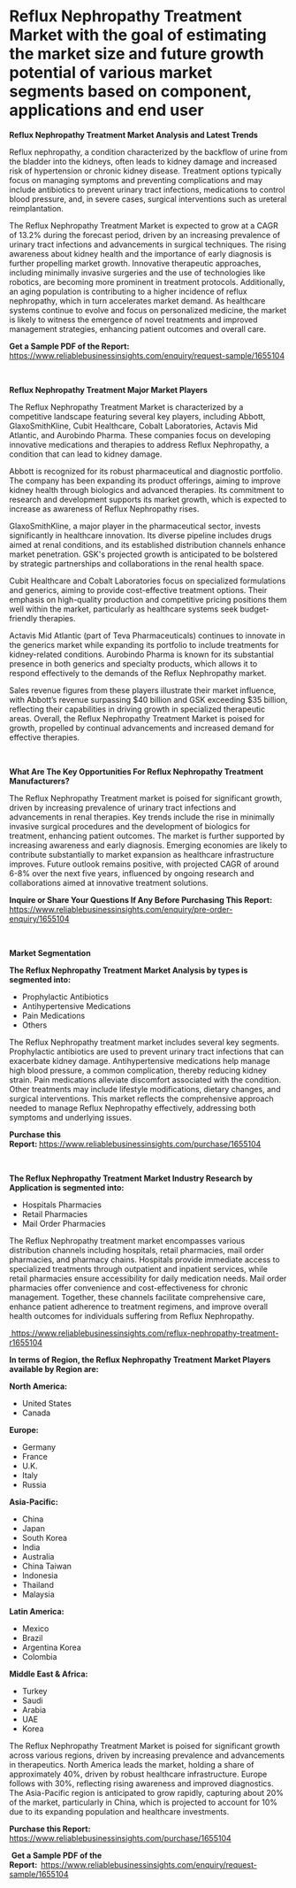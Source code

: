 <p><h1>Reflux Nephropathy Treatment Market with the goal of estimating the market size and future growth potential of various market segments based on component, applications and end user</h1></p><p><strong>Reflux Nephropathy Treatment Market Analysis and Latest Trends</strong></p>
<p><p>Reflux nephropathy, a condition characterized by the backflow of urine from the bladder into the kidneys, often leads to kidney damage and increased risk of hypertension or chronic kidney disease. Treatment options typically focus on managing symptoms and preventing complications and may include antibiotics to prevent urinary tract infections, medications to control blood pressure, and, in severe cases, surgical interventions such as ureteral reimplantation.</p><p>The Reflux Nephropathy Treatment Market is expected to grow at a CAGR of 13.2% during the forecast period, driven by an increasing prevalence of urinary tract infections and advancements in surgical techniques. The rising awareness about kidney health and the importance of early diagnosis is further propelling market growth. Innovative therapeutic approaches, including minimally invasive surgeries and the use of technologies like robotics, are becoming more prominent in treatment protocols. Additionally, an aging population is contributing to a higher incidence of reflux nephropathy, which in turn accelerates market demand. As healthcare systems continue to evolve and focus on personalized medicine, the market is likely to witness the emergence of novel treatments and improved management strategies, enhancing patient outcomes and overall care.</p></p>
<p><strong>Get a Sample PDF of the Report:&nbsp;</strong> <a href="https://www.reliablebusinessinsights.com/enquiry/request-sample/1655104?utm_campaign=2306&utm_medium=2&utm_source=Github&utm_content=ia&utm_term=18042025&utm_id=reflux-nephropathy-treatment">https://www.reliablebusinessinsights.com/enquiry/request-sample/1655104</a></p>
<p>&nbsp;</p>
<p><strong>Reflux Nephropathy Treatment Major Market Players</strong></p>
<p><p>The Reflux Nephropathy Treatment Market is characterized by a competitive landscape featuring several key players, including Abbott, GlaxoSmithKline, Cubit Healthcare, Cobalt Laboratories, Actavis Mid Atlantic, and Aurobindo Pharma. These companies focus on developing innovative medications and therapies to address Reflux Nephropathy, a condition that can lead to kidney damage.</p><p>Abbott is recognized for its robust pharmaceutical and diagnostic portfolio. The company has been expanding its product offerings, aiming to improve kidney health through biologics and advanced therapies. Its commitment to research and development supports its market growth, which is expected to increase as awareness of Reflux Nephropathy rises.</p><p>GlaxoSmithKline, a major player in the pharmaceutical sector, invests significantly in healthcare innovation. Its diverse pipeline includes drugs aimed at renal conditions, and its established distribution channels enhance market penetration. GSK's projected growth is anticipated to be bolstered by strategic partnerships and collaborations in the renal health space.</p><p>Cubit Healthcare and Cobalt Laboratories focus on specialized formulations and generics, aiming to provide cost-effective treatment options. Their emphasis on high-quality production and competitive pricing positions them well within the market, particularly as healthcare systems seek budget-friendly therapies.</p><p>Actavis Mid Atlantic (part of Teva Pharmaceuticals) continues to innovate in the generics market while expanding its portfolio to include treatments for kidney-related conditions. Aurobindo Pharma is known for its substantial presence in both generics and specialty products, which allows it to respond effectively to the demands of the Reflux Nephropathy market.</p><p>Sales revenue figures from these players illustrate their market influence, with Abbott’s revenue surpassing $40 billion and GSK exceeding $35 billion, reflecting their capabilities in driving growth in specialized therapeutic areas. Overall, the Reflux Nephropathy Treatment Market is poised for growth, propelled by continual advancements and increased demand for effective therapies.</p></p>
<p>&nbsp;</p>
<p><strong>What Are The Key Opportunities For Reflux Nephropathy Treatment Manufacturers?</strong></p>
<p><p>The Reflux Nephropathy Treatment market is poised for significant growth, driven by increasing prevalence of urinary tract infections and advancements in renal therapies. Key trends include the rise in minimally invasive surgical procedures and the development of biologics for treatment, enhancing patient outcomes. The market is further supported by increasing awareness and early diagnosis. Emerging economies are likely to contribute substantially to market expansion as healthcare infrastructure improves. Future outlook remains positive, with projected CAGR of around 6-8% over the next five years, influenced by ongoing research and collaborations aimed at innovative treatment solutions.</p></p>
<p><strong>Inquire or Share Your Questions If Any Before Purchasing This Report:</strong> <a href="https://www.reliablebusinessinsights.com/enquiry/pre-order-enquiry/1655104?utm_campaign=2306&utm_medium=2&utm_source=Github&utm_content=ia&utm_term=18042025&utm_id=reflux-nephropathy-treatment">https://www.reliablebusinessinsights.com/enquiry/pre-order-enquiry/1655104</a></p>
<p>&nbsp;</p>
<p><strong>Market Segmentation</strong></p>
<p><strong>The Reflux Nephropathy Treatment Market Analysis by types is segmented into:</strong></p>
<p><ul><li>Prophylactic Antibiotics</li><li>Antihypertensive Medications</li><li>Pain Medications</li><li>Others</li></ul></p>
<p><p>The Reflux Nephropathy treatment market includes several key segments. Prophylactic antibiotics are used to prevent urinary tract infections that can exacerbate kidney damage. Antihypertensive medications help manage high blood pressure, a common complication, thereby reducing kidney strain. Pain medications alleviate discomfort associated with the condition. Other treatments may include lifestyle modifications, dietary changes, and surgical interventions. This market reflects the comprehensive approach needed to manage Reflux Nephropathy effectively, addressing both symptoms and underlying issues.</p></p>
<p><strong>Purchase this Report:&nbsp;</strong><a href="https://www.reliablebusinessinsights.com/purchase/1655104?utm_campaign=2306&utm_medium=2&utm_source=Github&utm_content=ia&utm_term=18042025&utm_id=reflux-nephropathy-treatment">https://www.reliablebusinessinsights.com/purchase/1655104</a></p>
<p>&nbsp;</p>
<p><strong>The Reflux Nephropathy Treatment Market Industry Research by Application is segmented into:</strong></p>
<p><ul><li>Hospitals Pharmacies</li><li>Retail Pharmacies</li><li>Mail Order Pharmacies</li></ul></p>
<p><p>The Reflux Nephropathy treatment market encompasses various distribution channels including hospitals, retail pharmacies, mail order pharmacies, and pharmacy chains. Hospitals provide immediate access to specialized treatments through outpatient and inpatient services, while retail pharmacies ensure accessibility for daily medication needs. Mail order pharmacies offer convenience and cost-effectiveness for chronic management. Together, these channels facilitate comprehensive care, enhance patient adherence to treatment regimens, and improve overall health outcomes for individuals suffering from Reflux Nephropathy.</p></p>
<p><a href="https://www.reliablebusinessinsights.com/reflux-nephropathy-treatment-r1655104?utm_campaign=2306&utm_medium=2&utm_source=Github&utm_content=ia&utm_term=18042025&utm_id=reflux-nephropathy-treatment">&nbsp;https://www.reliablebusinessinsights.com/reflux-nephropathy-treatment-r1655104</a></p>
<p><strong>In terms of Region, the Reflux Nephropathy Treatment Market Players available by Region are:</strong></p>
<p>
    <p> <strong> North America: </strong>
        <ul>
            <li>United States</li>
            <li>Canada</li>
        </ul>
        </p> 
    <p> <strong> Europe: </strong>
        <ul>
            <li>Germany</li>
            <li>France</li>
            <li>U.K.</li>
            <li>Italy</li>
            <li>Russia</li>
        </ul>
        </p> 
    <p> <strong> Asia-Pacific: </strong>
        <ul>
            <li>China</li>
            <li>Japan</li>
            <li>South Korea</li>
            <li>India</li>
            <li>Australia</li>
            <li>China Taiwan</li>
            <li>Indonesia</li>
            <li>Thailand</li>
            <li>Malaysia</li>
        </ul>
        </p> 
    <p> <strong> Latin America: </strong>
        <ul>
            <li>Mexico</li>
            <li>Brazil</li>
            <li>Argentina Korea</li>
            <li>Colombia</li>
        </ul>
        </p> 
    <p> <strong> Middle East & Africa: </strong>
        <ul>
            <li>Turkey</li>
            <li>Saudi</li>
            <li>Arabia</li>
            <li>UAE</li>
            <li>Korea</li>
        </ul>
    </p>
    </p>
<p><p>The Reflux Nephropathy Treatment Market is poised for significant growth across various regions, driven by increasing prevalence and advancements in therapeutics. North America leads the market, holding a share of approximately 40%, driven by robust healthcare infrastructure. Europe follows with 30%, reflecting rising awareness and improved diagnostics. The Asia-Pacific region is anticipated to grow rapidly, capturing about 20% of the market, particularly in China, which is projected to account for 10% due to its expanding population and healthcare investments.</p></p>
<p><strong>Purchase this Report: </strong><a href="https://www.reliablebusinessinsights.com/purchase/1655104?utm_campaign=2306&utm_medium=2&utm_source=Github&utm_content=ia&utm_term=18042025&utm_id=reflux-nephropathy-treatment">https://www.reliablebusinessinsights.com/purchase/1655104</a></p>
<p>&nbsp;<strong>Get a Sample PDF of the Report:&nbsp;&nbsp;</strong><a href="https://www.reliablebusinessinsights.com/enquiry/request-sample/1655104?utm_campaign=2306&utm_medium=2&utm_source=Github&utm_content=ia&utm_term=18042025&utm_id=reflux-nephropathy-treatment">https://www.reliablebusinessinsights.com/enquiry/request-sample/1655104</a></p>
<p><strong></strong></p>
<p><p></p><p></p><p></p></p>